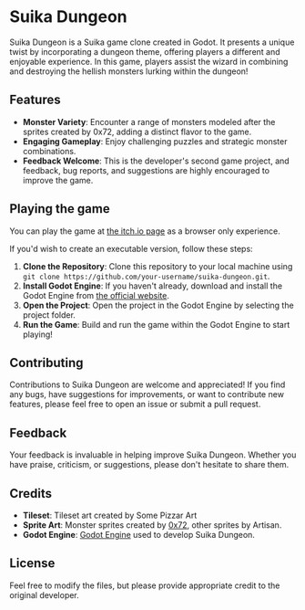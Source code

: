 # Suika Dungeon

Suika Dungeon is a Suika game clone created in Godot. It presents a unique twist by incorporating a dungeon theme, offering players a different and enjoyable experience. In this game, players assist the wizard in combining and destroying the hellish monsters lurking within the dungeon!

## Features

- **Monster Variety**: Encounter a range of monsters modeled after the sprites created by 0x72, adding a distinct flavor to the game.
- **Engaging Gameplay**: Enjoy challenging puzzles and strategic monster combinations.
- **Feedback Welcome**: This is the developer's second game project, and feedback, bug reports, and suggestions are highly encouraged to improve the game.


## Playing the game

You can play the game at [the itch.io page](https://walidor.itch.io/suika-dungeon) as a browser only experience.

If you'd wish to create an executable version, follow these steps:

1. **Clone the Repository**: Clone this repository to your local machine using `git clone https://github.com/your-username/suika-dungeon.git`.
2. **Install Godot Engine**: If you haven't already, download and install the Godot Engine from [the official website](https://godotengine.org/download).
3. **Open the Project**: Open the project in the Godot Engine by selecting the project folder.
4. **Run the Game**: Build and run the game within the Godot Engine to start playing!

## Contributing

Contributions to Suika Dungeon are welcome and appreciated! If you find any bugs, have suggestions for improvements, or want to contribute new features, please feel free to open an issue or submit a pull request.

## Feedback

Your feedback is invaluable in helping improve Suika Dungeon. Whether you have praise, criticism, or suggestions, please don't hesitate to share them.

## Credits

- **Tileset**: Tileset art created by Some Pizzar Art
- **Sprite Art**: Monster sprites created by [0x72](https://0x72.itch.io/dungeontileset-ii), other sprites by Artisan.
- **Godot Engine**: [Godot Engine](https://godotengine.org/) used to develop Suika Dungeon.

## License

Feel free to modify the files, but please provide appropriate credit to the original developer.
